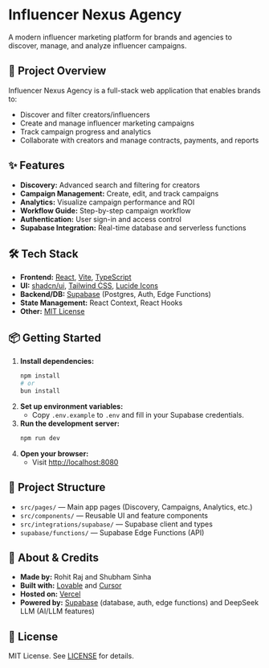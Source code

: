 # Influencer Nexus Agency

A modern influencer marketing platform for brands and agencies to discover, manage, and analyze influencer campaigns.

## 🚀 Project Overview

Influencer Nexus Agency is a full-stack web application that enables brands to:
- Discover and filter creators/influencers
- Create and manage influencer marketing campaigns
- Track campaign progress and analytics
- Collaborate with creators and manage contracts, payments, and reports

## ✨ Features
- **Discovery:** Advanced search and filtering for creators
- **Campaign Management:** Create, edit, and track campaigns
- **Analytics:** Visualize campaign performance and ROI
- **Workflow Guide:** Step-by-step campaign workflow
- **Authentication:** User sign-in and access control
- **Supabase Integration:** Real-time database and serverless functions

## 🛠️ Tech Stack
- **Frontend:** [React](https://react.dev/), [Vite](https://vitejs.dev/), [TypeScript](https://www.typescriptlang.org/)
- **UI:** [shadcn/ui](https://ui.shadcn.com/), [Tailwind CSS](https://tailwindcss.com/), [Lucide Icons](https://lucide.dev/)
- **Backend/DB:** [Supabase](https://supabase.com/) (Postgres, Auth, Edge Functions)
- **State Management:** React Context, React Hooks
- **Other:** [MIT License](#license)

## 📦 Getting Started

1. **Install dependencies:**
   ```sh
   npm install
   # or
   bun install
   ```
2. **Set up environment variables:**
   - Copy `.env.example` to `.env` and fill in your Supabase credentials.
3. **Run the development server:**
   ```sh
   npm run dev
   ```
4. **Open your browser:**
   - Visit [http://localhost:8080](http://localhost:8080)

## 📁 Project Structure
- `src/pages/` — Main app pages (Discovery, Campaigns, Analytics, etc.)
- `src/components/` — Reusable UI and feature components
- `src/integrations/supabase/` — Supabase client and types
- `supabase/functions/` — Supabase Edge Functions (API)

## 🙌 About & Credits

- **Made by:** Rohit Raj and Shubham Sinha
- **Built with:** [Lovable](https://lovable.dev/) and [Cursor](https://www.cursor.so/)
- **Hosted on:** [Vercel](https://vercel.com/)
- **Powered by:** [Supabase](https://supabase.com/) (database, auth, edge functions) and DeepSeek LLM (AI/LLM features)

## 📝 License

MIT License. See [LICENSE](LICENSE) for details.
